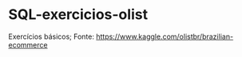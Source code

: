 # SQL-exercicios-olist
Exercícios básicos; Fonte: https://www.kaggle.com/olistbr/brazilian-ecommerce
